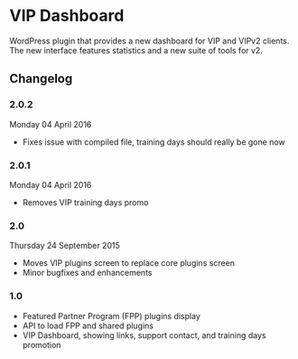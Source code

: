 # VIP Dashboard

WordPress plugin that provides a new dashboard for VIP and VIPv2 clients. The new interface features statistics and a new suite of tools for v2.

## Changelog

### 2.0.2

Monday 04 April 2016

* Fixes issue with compiled file, training days should really
  be gone now

### 2.0.1

Monday 04 April 2016

* Removes VIP training days promo

### 2.0

Thursday 24 September 2015

* Moves VIP plugins screen to replace core plugins screen
* Minor bugfixes and enhancements

### 1.0

* Featured Partner Program (FPP) plugins display 
* API to load FPP and shared plugins
* VIP Dashboard, showing links, support contact, and training days promotion
